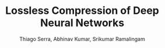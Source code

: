 ---
paperId: 38
author: Thiago Serra, Abhinav Kumar, Srikumar Ramalingam
publicationauthor: Serra, T. et al
title: Lossless Compression of Deep Neural Networks
pitch: https://slideslive.com/38930550/lossless-compression-of-deep-neural-networks?ref=folder-55828
poster: Oral_Thiago_Serra
alt: --
type: Oral
topic: Deep Learning
subtopic: General Machine Learning
link: https://research.latinxinai.org/papers/icml/2020/pdf/Oral_Thiago_Serra.pdf
conference: icml
year: 2020
tags: icml-2020-op
location: Virtual
---